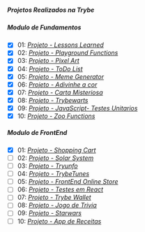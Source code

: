 ##### Projetos Realizados na Trybe

##### Modulo de Fundamentos

- [X] 01: _[Projeto - Lessons Learned](https://aysllanferreira.github.io/Projeto-01-Lessons-Learned/)_
- [X] 02: _[Projeto - Playground Functions](https://github.com/aysllanferreira/Projeto-02-Playground-Functions)_
- [X] 03: _[Projeto - Pixel Art](https://aysllanferreira.github.io/Projeto-03-Pixel-Art/)_
- [X] 04: _[Projeto - ToDo List](https://aysllanferreira.github.io/Projeto-04-ToDo-List/)_
- [X] 05: _[Projeto - Meme Generator](https://aysllanferreira.github.io/Projeto-06-Meme-Generator/)_
- [X] 06: _[Projeto - Adivinhe a cor](https://aysllanferreira.github.io/Projeto-05-Color-Guess/)_
- [X] 07: _[Projeto - Carta Misteriosa](https://aysllanferreira.github.io/Projeto-07-Mistery-Card/)_
- [X] 08: _[Projeto - Trybewarts](https://aysllanferreira.github.io/Projeto-08-Trybewarts/)_
- [X] 09: _[Projeto - JavaScript- Testes Unitarios](https://github.com/aysllanferreira/Projeto-09-Unit-Tests)_
- [X] 10: _[Projeto - Zoo Functions](https://github.com/aysllanferreira/Projeto-10-Zoo-Functions)_

##### Modulo de FrontEnd

- [X] 01: _[Projeto - Shopping Cart](https://aysllanferreira.github.io/Projeto-11-Shopping-Cart/)_
- [ ] 02: _[Projeto - Solar System]()_
- [ ] 03: _[Projeto - Tryunfo]()_
- [ ] 04: _[Projeto - TrybeTunes]()_
- [ ] 05: _[Projeto - FrontEnd Online Store]()_
- [ ] 06: _[Projeto - Testes em React]()_
- [ ] 07: _[Projeto - Trybe Wallet]()_
- [ ] 08: _[Projeto - Jogo de Trivia]()_
- [ ] 09: _[Projeto - Starwars]()_
- [ ] 10: _[Projeto - App de Receitas]()_
